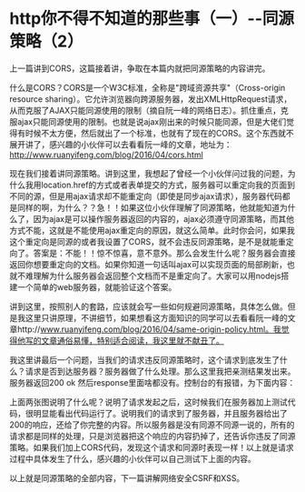 # http你不得不知道的那些事（一）--同源策略（2） 

上一篇讲到CORS，这篇接着讲，争取在本篇内就把同源策略的内容讲完。

什么是CORS？CORS是一个W3C标准，全称是"跨域资源共享"（Cross-origin resource sharing）。它允许浏览器向跨源服务器，发出XMLHttpRequest请求，从而克服了AJAX只能同源使用的限制（摘自阮一峰的网络日志）。抓住重点，克服ajax只能同源使用的限制。也就是说ajax刚出来的时候只能同源，但是大佬们觉得有时候不太方便，然后就出了一个标准，也就有了现在的CORS。这个东西就不展开讲了，感兴趣的小伙伴可以去看看阮一峰的文章，地址为：http://www.ruanyifeng.com/blog/2016/04/cors.html

现在我们接着讲同源策略。讲到这里，我想起了曾经一个小伙伴问过我的问题，为什么我用location.href的方式或者表单提交的方式，服务器可以重定向我的页面到不同的源，但是用ajax请求却不能重定向（即使是同步ajax请求），服务器代码都是同样的啊，为什么？？急！！如果这位小伙伴理解了同源策略，他就能知道为什么了，因为ajax是可以操作服务器返回的内容的，ajax必须遵守同源策略，而其他方式不能，这就是不能使用ajax重定向的原因，就这么简单。此时你会问，如果我这个重定向是同源的或者我设置了CORS，就不会违反同源策略，是不是就能重定向了。答案是：不能！！惊不惊喜，意不意外。那么会发生什么呢？服务器会直接返回你想要重定向的文档。如果你知道一句话叫ajax可以实现页面的局部刷新，也就不难理解为什么服务器会返回整个文档而不是重定向了。大家可以用nodejs搭建一个简单的web服务器，就能验证这个答案。

讲到这里，按照别人的套路，应该就会写一些如何规避同源策略，具体怎么做。但是我这里只讲原理，不讲细节，如果想看这方面知识的同学可以去看看阮一峰的文章http://www.ruanyifeng.com/blog/2016/04/same-origin-policy.html。我觉得他写的文章通俗易懂，特别适合阅读，我这里就不献丑了。

我这里讲最后一个问题，当我们的请求违反同源策略时，这个请求到底发生了什么？请求是否到达服务器？服务器做了什么处理。那么这里我把亲测结果发出来。
服务器返回200 ok 然后response里面啥都没有。控制台的有报错，为下面内容：



上面两张图说明了什么呢？说明了请求发起之后，这时候我们在服务器加上测试代码，很明显能看出代码运行了。说明我们的请求到了服务器，并且服务器给出了200的响应，还给了你完整的内容。所以服务器是没有同源不同源一说的，所有的请求都是同样的处理，只是浏览器把这个响应的内容扔掉了，还告诉你违反了同源策略。如果我们加上CORS代码，发现这个请求和同源时表现一样！以上就是请求过程中具体发生了什么，感兴趣的小伙伴可以自己测试下上面的内容。

以上就是同源策略的全部内容，下一篇讲解网络安全CSRF和XSS。

